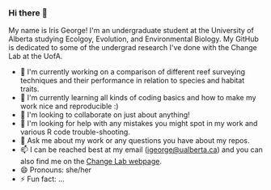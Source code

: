 ### Hi there 👋

My name is Iris George! I'm an undergraduate student at the University of Alberta studying Ecolgoy, Evolution, and Environmental Biology. My GitHub is dedicated to some of the undergrad research I've done with the Change Lab at the UofA. 

- 🔭 I'm currently working on a comparison of different reef surveying techniques and their performance in relation to species and habitat traits.
- 🌱 I'm currently learning all kinds of coding basics and how to make my work nice and reproducible :) 
- 👯 I'm looking to collaborate on just about anything!
- 🤔 I'm looking for help with any mistakes you might spot in my work and various R code trouble-shooting.
- 💬 Ask me about my work or any questions you have about my repos.
- 📫 I can be reached best at my email (igeorge@ualberta.ca) and you can also find me on the [Change Lab webpage](https://greenlab.ca/about/).
- 😄 Pronouns: she/her
- ⚡ Fun fact: ...
